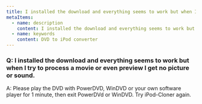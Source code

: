 ```yaml
---
title: I installed the download and everything seems to work but when I try to process a movie or even preview I get no picture or sound.
metaItems:
  - name: description
    content: I installed the download and everything seems to work but when I try to process a movie or even preview I get no picture or sound.
  - name: keywords
    content: DVD to iPod converter
---
```


### Q: I installed the download and everything seems to work but when I try to process a movie or even preview I get no picture or sound.

A: Please play the DVD with PowerDVD, WinDVD or your own software player for 1 minute, then exit PowerDVd or WinDVD. Try iPod-Cloner again.
